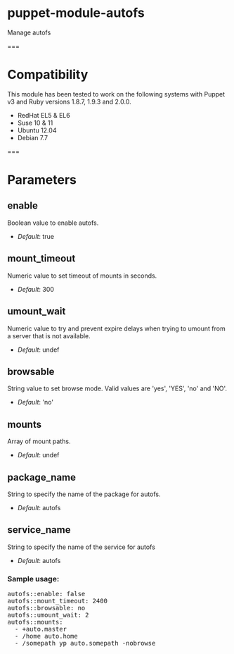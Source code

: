# puppet-module-autofs

Manage autofs

===

# Compatibility

This module has been tested to work on the following systems with Puppet v3 and Ruby versions 1.8.7, 1.9.3 and 2.0.0.

  * RedHat EL5 & EL6
  * Suse 10 & 11
  * Ubuntu 12.04
  * Debian 7.7

===

# Parameters

enable
------
Boolean value to enable autofs. 

- *Default*: true

mount_timeout
-------
Numeric value to set timeout of mounts in seconds.

- *Default*: 300

umount_wait
----------
Numeric value to try and prevent expire delays when trying to umount from a server
that is not available.

- *Default*: undef

browsable
---------
String value to set browse mode. Valid values are 'yes', 'YES', 'no' and 'NO'.

- *Default*: 'no'

mounts
------
Array of mount paths.

- *Default*: undef

package_name
------------
String to specify the name of the package for autofs.

- *Default*: autofs

service_name
------------
String to specify the name of the service for autofs

- *Default*: autofs

### Sample usage:

<pre>
autofs::enable: false
autofs::mount_timeout: 2400
autofs::browsable: no
autofs::umount_wait: 2
autofs::mounts:
  - +auto.master
  - /home auto.home
  - /somepath yp auto.somepath -nobrowse
</pre>
